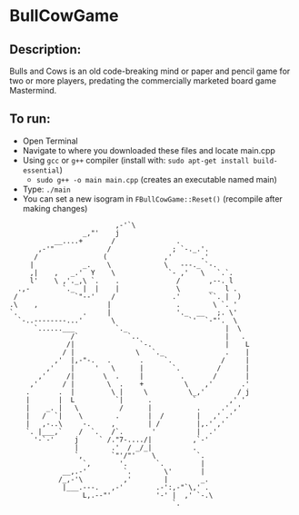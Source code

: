 # BullCowGame
## Description:
Bulls and Cows is an old code-breaking mind or paper and pencil game for two or more players, predating the commercially marketed board game Mastermind.

## To run:
- Open Terminal
- Navigate to where you downloaded these files and locate main.cpp
- Using `gcc` or `g++` compiler (install with: `sudo apt-get install build-essential`)
  - `sudo g++ -o main main.cpp` (creates an executable named main)
- Type: `./main`
- You can set a new isogram in `FBullCowGame::Reset()` (recompile after making changes)
```
                          ,-'`\
                  _,"'    j
           __....+       /               .
       ,-'"             /               ; `-._.'.
      /                (              ,'       .'
     |            _.    \             \   ---._ `-.
     ,|    ,   _.'  Y    \             `- ,'   \   `.`.
     l'    \ ,'._,\ `.    .              /       ,--. l
  .,-        `._  |  |    |              \       _   l .
 /              `"--'    /              .'       ``. |  )
.\    ,                 |                .        \ `. '
`.                .     |                '._  __   ;. \'
  `-..--------...'       \                  `'  `-"'.  \
      `......___          `._                        |  \
               /`            `..                     |   .
              /|                `-.                  |    L
             / |               \   `._               .    |
           ,'  |,-"-.   .       .     `.            /     |
         ,'    |     '   \      |       `.         /      |
       ,'     /|       \  .     |         .       /       |
     ,'      / |        \  .    +          \    ,'       .'
    .       .  |         \ |     \          \_,'        / j
    |       |  L          `|      .          `        ,' '
    |    _. |   \          /      |           .     .' ,'
    |   /  `|    \        .       |  /        |   ,' .'
    |   ,-..\     -.     ,        | /         |,.' ,'
    `. |___,`    /  `.   /`.       '          |  .'
      '-`-'     j     ` /."7-..../|          ,`-'
                |        .'  / _/_|          .
                `,       `"'/"'    \          `.
                  `,       '.       `.         |
             __,.-'         `.        \'       |
            /_,-'\          ,'        |        _.
             |___.---.   ,-'        .-':,-"`\,' .
                  L,.--"'           '-' |  ,' `-.\
                                        `.
